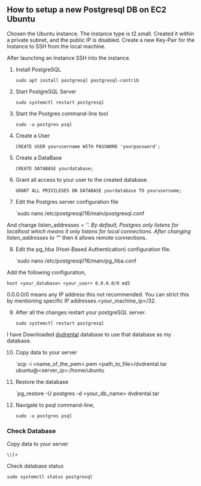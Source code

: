
## How to setup a new Postgresql DB on EC2 Ubuntu

Chosen the Ubuntu instance. The instance type is t2.small. Created it within a private subnet, and the public IP is disabled. Create a new Key-Pair for the Instance to SSH from the local machine.

After launching an Instance SSH into the instance.

1. Install PostgreSQL

	`sudo apt install postgresql postgresql-contrib`

2. Start PostgreSQL Server

	`sudo systemctl restart postgresql`

3. Start the Postgres command-line tool

	`sudo -u postgres psql`

4. Create a User

	`CREATE USER yourusername WITH PASSWORD 'yourpassword';`

5. Create a DataBase

	`CREATE DATABASE yourdatabase;`

6. Grant all access to your user to the created database.

	`GRANT ALL PRIVILEGES ON DATABASE yourdatabase TO yourusername;`

7. Edit the Postgres server configuration file

	`sudo nano /etc/postgresql/16/main/postgresql.conf

And change listen_addresses = ‘*’. By default, Postgres only listens for localhost which means it only listens for local connections. After changing listen_addresses to “*” then it allows remote connections.

8. Edit the pg_hba (Host-Based Authentication) configuration file.

	`sudo nano /etc/postgresql/16/main/pg_hba.conf

Add the following configuration,

	host <your_database> <your_user> 0.0.0.0/0 md5

0.0.0.0/0 means any IP address this not recommended. You can strict this by mentioning specific IP addresses.<your_machine_ip>/32.

9. After all the changes restart your postgreSQL server.

	`sudo systemctl restart postgresql`

I have Downloaded [dvdrental](https://www.postgresqltutorial.com/postgresql-getting-started/postgresql-sample-database/) database to use that database as my database.

10. Copy data to your server

	`scp -i <name_of_the_pem>.pem <path_to_file>/dvdrental.tar ubuntu@<server_ip>:/home/ubuntu

11. Restore the database

	`pg_restore -U postgres -d <your_db_name> dvdrental.tar

12. Navigate to psql command-line,

	`sudo -u postgres psql`



### Check Database

Copy data to your server

	\\l+

Check database status

	sudo systemctl status postgresql


